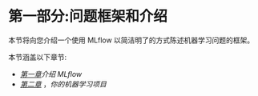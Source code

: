 

# 第一部分:问题框架和介绍

本节将向您介绍一个使用 MLflow 以简洁明了的方式陈述机器学习问题的框架。

本节涵盖以下章节:

*   [*第一章*](B16783_01_Final_SB_epub.xhtml#_idTextAnchor015)*介绍 MLflow*
*   [*第二章*](B16783_02_Final_SB_epub.xhtml#_idTextAnchor030) ，*你的机器学习项目*